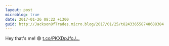 ```yaml
---
layout: post
microblog: true
date: 2017-01-26 08:22 +1300
guid: http://JacksonOfTrades.micro.blog/2017/01/25/t824336558748688384.html
---
```

Hey that's me! 😄 [t.co/PKXDpJfcJ...](https://t.co/PKXDpJfcJU)
